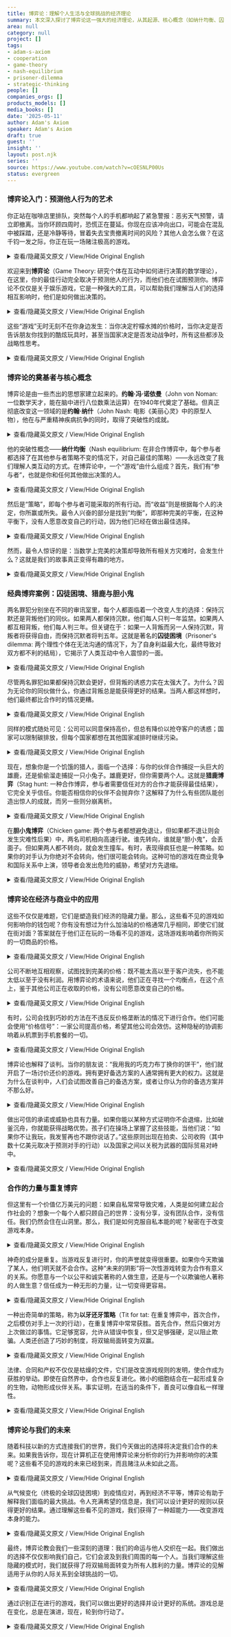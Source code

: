 ```yaml
---
title: 博弈论：理解个人生活与全球挑战的经济理论
summary: 本文深入探讨了博弈论这一强大的经济理论，从其起源、核心概念（如纳什均衡、囚徒困境）到在商业定价、谈判和国际关系中的实际应用。文章强调了理解博弈论如何揭示人类互动中的战略决策，以及通过重复博弈和制度设计实现合作共赢的重要性，最终指出博弈论对个人选择和应对全球挑战的深远影响。
area: null
category: null
project: []
tags:
- adam-s-axiom
- cooperation
- game-theory
- nash-equilibrium
- prisoner-dilemma
- strategic-thinking
people: []
companies_orgs: []
products_models: []
media_books: []
date: '2025-05-11'
author: Adam's Axiom
speaker: Adam's Axiom
draft: true
guest: ''
insight: ''
layout: post.njk
series: ''
source: https://www.youtube.com/watch?v=cOESNLP00Us
status: evergreen
---
```

### 博弈论入门：预测他人行为的艺术

你正站在咖啡店里排队，突然每个人的手机都响起了紧急警报：恶劣天气预警，请立即撤离。当你环顾四周时，恐慌正在蔓延。你现在应该冲向出口，可能会在混乱中被踩踏，还是冷静等待，冒着失去宝贵撤离时间的风险？其他人会怎么做？在这千钧一发之际，你正在玩一场赌注极高的游戏。

<details>
<summary>查看/隐藏英文原文 / View/Hide Original English</summary>
<p class="english-text">You're standing in line at the coffee shop when suddenly everyone's phone buzzes with an emergency alert. Severe weather warning. Evacuate immediately. As you look around, you see panic spreading. Should you rush to the exit now, potentially getting trampled in the chaos, or wait calmly, risking precious evacuation time? What will everyone else do? In this split second, you're playing a game where the stakes couldn't be higher.</p>
</details>

欢迎来到**博弈论**（Game Theory: 研究个体在互动中如何进行决策的数学理论），在这里，你的最佳行动完全取决于预测他人的行为，而他们也在试图预测你。博弈论不仅仅是关于娱乐游戏，它是一种强大的工具，可以帮助我们理解当人们的选择相互影响时，他们是如何做出决策的。

<details>
<summary>查看/隐藏英文原文 / View/Hide Original English</summary>
<p class="english-text">Welcome to Game Theory, where your best move depends entirely on predicting what others will do. And they're trying to predict you, too. Game theory isn't just about fun and games. It's a powerful way of understanding how people make decisions when their choices affect each other.</p>
</details>

这些“游戏”无时无刻不在你身边发生：当你决定柠檬水摊的价格时，当你决定是否告诉朋友你找到的酷炫玩具时，甚至当国家决定是否发动战争时，所有这些都涉及战略性思考。

<details>
<summary>查看/隐藏英文原文 / View/Hide Original English</summary>
<p class="english-text">These games are happening all around you all the time. When you decide what price to set for your lemonade stand, whether to tell your friend about the cool toy you found, or even when countries decide whether to fight wars, all involve strategic thinking.</p>
</details>

### 博弈论的奠基者与核心概念

博弈论是由一些杰出的思想家建立起来的。**约翰·冯·诺依曼**（John von Noman: 一位数学天才，能在脑中进行八位数乘法运算）在1940年代奠定了基础。但真正彻底改变这一领域的是**约翰·纳什**（John Nash: 电影《美丽心灵》中的原型人物），他在与严重精神疾病抗争的同时，取得了突破性的成就。

<details>
<summary>查看/隐藏英文原文 / View/Hide Original English</summary>
<p class="english-text">Game theory was built by some incredible minds. John von Noman, a mathematical genius who could multiply eight-digit numbers in his head, laid the groundwork back in the 1940s. But it was John Nash, yes, the same person from the movie A Beautiful Mind, who truly revolutionized this field while battling severe mental illness.</p>
</details>

他的突破性概念——**纳什均衡**（Nash equilibrium: 在非合作博弈中，每个参与者都选择了在其他参与者策略不变的情况下，对自己最佳的策略）——永远改变了我们理解人类互动的方式。在博弈论中，一个“游戏”由什么组成？首先，我们有“参与者”，也就是你和任何其他做出决策的人。

<details>
<summary>查看/隐藏英文原文 / View/Hide Original English</summary>
<p class="english-text">His breakthrough concept, the Nash equilibrium, changed how we understand human interactions forever. What makes up a game in game theory? First, we have players. That's you and anyone else making decisions.</p>
</details>

然后是“策略”，即每个参与者可能采取的所有行动。而“收益”则是根据每个人的决定，你所赢或所失。最令人兴奋的部分是找到“均衡”，即那种完美的平衡，在这种平衡下，没有人愿意改变自己的行动，因为他们已经在做出最佳选择。

<details>
<summary>查看/隐藏英文原文 / View/Hide Original English</summary>
<p class="english-text">Then there are strategies. All the possible moves each player could make. Payoffs are what you win or lose depending on what everyone decides. And the exciting part is finding the equilibrium, that perfect balance where nobody wants to change their move because they're already making the best choice they can.</p>
</details>

然而，最令人惊讶的是：当数学上完美的决策却导致所有相关方灾难时，会发生什么？这就是我们的故事真正变得有趣的地方。

<details>
<summary>查看/隐藏英文原文 / View/Hide Original English</summary>
<p class="english-text">Here's the wild part, though. What happens when the mathematically perfect decision leads to disaster for everyone involved? That's where our story gets really interesting.</p>
</details>

### 经典博弈案例：囚徒困境、猎鹿与胆小鬼

两名罪犯分别坐在不同的审讯室里，每个人都面临着一个改变人生的选择：保持沉默还是背叛他们的同伙。如果两人都保持沉默，他们每人只判一年监禁。如果两人都互相背叛，他们每人判三年。但关键在于：如果一人背叛而另一人保持沉默，背叛者将获得自由，而保持沉默者将判五年。这就是著名的**囚徒困境**（Prisoner's dilemma: 两个理性个体在无法沟通的情况下，为了自身利益最大化，最终导致对双方都不利的结局），它揭示了人类互动中令人震惊的一面。

<details>
<summary>查看/隐藏英文原文 / View/Hide Original English</summary>
<p class="english-text">Two criminals sit in separate interrogation rooms. Each faces a life-changing choice. Stay silent or betray their partner. If both stay silent, they each get just one year in prison. If both betray each other, they each get three years. But here's the twist. If one betrays while the other stays silent, the betrayer goes free and the silent one gets 5 years. This is the famous prisoner's dilemma and it reveals something shocking about human interaction.</p>
</details>

尽管两名罪犯如果都保持沉默会更好，但背叛的诱惑力实在太强大了。为什么？因为无论你的同伙做什么，你通过背叛总是能获得更好的结果。当两人都这样想时，他们最终都比合作时的情况更糟。

<details>
<summary>查看/隐藏英文原文 / View/Hide Original English</summary>
<p class="english-text">Even though both criminals would be better off if they both stayed silent, the temptation to betray is just too powerful. Why? Because no matter what your partner does, you always do better by betraying. When both think this way, they both end up worse off than if they had cooperated.</p>
</details>

同样的模式随处可见：公司可以同意保持高价，但总有降价以抢夺客户的诱惑；国家可以限制碳排放，但每个国家都想在其他国家减排时继续污染。

<details>
<summary>查看/隐藏英文原文 / View/Hide Original English</summary>
<p class="english-text">This same pattern shows up everywhere. Companies could agree to keep prices high, but there's always temptation to lower prices to steal customers. Countries could limit carbon emissions, but each one is tempted to keep polluting while others cut back.</p>
</details>

现在，想象你是一个饥饿的猎人，面临一个选择：与你的伙伴合作捕捉一头巨大的雄鹿，还是偷偷溜走捕捉一只小兔子。雄鹿更好，但你需要两个人。这就是**猎鹿博弈**（Stag hunt: 一种合作博弈，参与者需要信任对方的合作才能获得最佳结果），它完全关乎信任。你能否相信你的伙伴不会抛弃你？这解释了为什么有些团队能创造出惊人的成就，而另一些则分崩离析。

<details>
<summary>查看/隐藏英文原文 / View/Hide Original English</summary>
<p class="english-text">Now, picture yourself as a hungry hunter with a choice. Work with your partner to catch a massive stag or sneak off to catch a small rabbit. The stag is better, but you need two people. This is the stag hunt, and it's all about trust. Can you rely on your partner not to abandon you? This explains why some teams create amazing things while others fall apart.</p>
</details>

在**胆小鬼博弈**（Chicken game: 两个参与者都想避免退让，但如果都不退让则会发生灾难性后果）中，两名司机相向高速行驶。谁先转向，谁就是“胆小鬼”，会丢面子。但如果两人都不转向，就会发生撞车。有时，表现得疯狂也是一种策略。如果你的对手认为你绝对不会转向，他们很可能会转向。这种可怕的游戏在商业竞争和国际关系中上演，领导者会发出危险的威胁，希望对方先退缩。

<details>
<summary>查看/隐藏英文原文 / View/Hide Original English</summary>
<p class="english-text">In the chicken game, two drivers speed toward each other. Whoever swerves first is the chicken and loses face. But if neither swerves, crash. Sometimes appearing crazy is strategic. If your opponent thinks you definitely won't swerve, they probably will. This terrifying game plays out in business rivalries and international relations where leaders make dangerous threats, hoping the other side backs down first.</p>
</details>

### 博弈论在经济与商业中的应用

这些不仅仅是难题，它们是塑造我们经济的隐藏力量。那么，这些看不见的游戏如何影响你的钱包呢？你有没有想过为什么加油站的价格通常几乎相同，即使它们就在街对面？答案就在于他们正在玩的一场看不见的游戏，这场游戏影响着你所购买的一切商品的价格。

<details>
<summary>查看/隐藏英文原文 / View/Hide Original English</summary>
<p class="english-text">These aren't just puzzles. They're the hidden forces shaping our economy. So, how do these invisible games affect your wallet? Have you ever wondered why gas stations often have nearly identical prices, even when they're right across the street? The answer lies in an invisible game they're playing. One that affects the price of everything you buy.</p>
</details>

公司不断地互相观察，试图找到完美的价格：既不能太高以至于客户流失，也不能太低以至于没有利润。用博弈论的术语来说，他们正在寻找一个均衡点，在这个点上，鉴于其他公司正在收取的价格，没有公司愿意改变自己的价格。

<details>
<summary>查看/隐藏英文原文 / View/Hide Original English</summary>
<p class="english-text">Companies are constantly watching each other, trying to find the perfect price. Not too high that customers go elsewhere, but not so low that they don't make profit. In game theory terms, they're searching for an equilibrium where no company wants to change their price given what others are charging.</p>
</details>

有时，公司会找到巧妙的方法在不违反反价格垄断法的情况下进行合作。他们可能会使用“价格信号”：一家公司提高价格，希望其他公司会效仿。这种隐秘的协调影响着从机票到手机套餐的一切。

<details>
<summary>查看/隐藏英文原文 / View/Hide Original English</summary>
<p class="english-text">Sometimes companies find clever ways to work together without breaking laws against price fixing. They might use price signaling. One company raises prices hoping others will follow. This hidden coordination affects everything from airline tickets to cell phone plans.</p>
</details>

博弈论也解释了谈判。当你的朋友说：“我用我的巧克力布丁换你的饼干”，他们就开启了一场讨价还价的游戏。拥有更好备选方案的人通常拥有更大的权力。这就是为什么在谈判中，人们会试图改善自己的备选方案，或者让你认为你的备选方案并不那么好。

<details>
<summary>查看/隐藏英文原文 / View/Hide Original English</summary>
<p class="english-text">Game theory also explains negotiations. When your friend says, "I'll trade you my chocolate pudding for your cookies," they're opening a bargaining game. The person with the better fallback option, usually has more power. That's why in negotiations, people try to improve their alternatives or make you think yours aren't so great.</p>
</details>

做出可信的承诺或威胁也具有力量。如果你能以某种方式证明你不会退缩，比如破釜沉舟，你就能获得战略优势。孩子们在操场上掌握了这些技能，当他们说：“如果你不让我玩，我发誓再也不跟你说话了。”这些原则出现在拍卖、公司收购（其中数十亿美元取决于预测对手的行动）以及国家之间以关税为武器的国际贸易对峙中。

<details>
<summary>查看/隐藏英文原文 / View/Hide Original English</summary>
<p class="english-text">There's also power in making credible commitments or threats. If you can somehow prove you won't back down, like burning your bridges, you gain a strategic advantage. Kids master these skills on the playground when they say, "I swear I'll never speak to you again if you don't let me have a turn." These principles appear in auctions, company takeovers, where billions of dollars ride on predicting your opponent's move, and international trade showdowns where countries use tariffs as weapons.</p>
</details>

### 合作的力量与重复博弈

但这里有一个价值亿万美元的问题：如果自私常常导致灾难，人类是如何建立起合作社会的？想象一个每个人都只顾自己的世界：没有分享，没有团队合作，没有信任。我们仍然会住在山洞里。那么，我们是如何克服自私本能的呢？秘密在于改变游戏本身。

<details>
<summary>查看/隐藏英文原文 / View/Hide Original English</summary>
<p class="english-text">But here's the billion-dollar question. If selfishness often leads to disaster, how have humans built cooperative societies? Imagine a world where everyone only looked out for themselves. No sharing, no teamwork, no trust. We'd still be living in caves. So, how did we overcome our selfish instincts? The secret lies in changing the game itself.</p>
</details>

神奇的成分是重复。当游戏反复进行时，你的声誉就变得很重要。如果你今天欺骗了某人，他们明天就不会合作。这种“未来的阴影”将一次性游戏转变为合作有意义的关系。你愿意与一个以公平和诚实著称的人做生意，还是与一个以欺骗他人著称的人做生意？信任成为一种无形的力量，让一切变得更容易。

<details>
<summary>查看/隐藏英文原文 / View/Hide Original English</summary>
<p class="english-text">The magic ingredient is repetition. When games are played over and over, your reputation matters. If you cheat someone today, they won't cooperate tomorrow. This shadow of the future transforms one-time games into relationships where cooperation makes sense. Would you rather do business with someone known for being fair and honest or someone known for tricking people? Trust becomes an invisible superpower that makes everything easier.</p>
</details>

一种出奇简单的策略，称为**以牙还牙策略**（Tit for tat: 在重复博弈中，首次合作，之后模仿对手上一次的行动），在重复博弈中常常获胜。首先合作，然后只做对方上次做过的事情。它足够宽容，允许从错误中恢复，但又足够强硬，足以阻止欺骗。人类还创造了巧妙的制度，将双输局面转变为双赢。

<details>
<summary>查看/隐藏英文原文 / View/Hide Original English</summary>
<p class="english-text">A surprisingly simple strategy called tit for tat often wins in repeated games. Start by cooperating, then just do whatever the other person did last time. It's forgiving enough to allow recovery from mistakes, but tough enough to discourage cheating. Humans have also created brilliant institutions that transform lose-lose situations into win-wins.</p>
</details>

法律、合同和产权不仅仅是枯燥的文件，它们是改变游戏规则的发明，使合作成为获胜的举动。即使在自然界中，合作也反复进化。微小的细胞结合在一起形成复杂的生物，动物形成伙伴关系。事实证明，在适当的条件下，善良可以像自私一样理性。

<details>
<summary>查看/隐藏英文原文 / View/Hide Original English</summary>
<p class="english-text">Laws, contracts, and property rights aren't just boring paperwork. They're gamechanging inventions that make cooperation the winning move. Even in nature, cooperation has evolved repeatedly. Tiny cells join together to make complex creatures. Animals form partnerships. It turns out kindness can be just as rational as selfishness under the right conditions.</p>
</details>

### 博弈论与我们的未来

随着科技以新的方式连接我们的世界，我们今天做出的选择将决定我们合作的未来。如果我告诉你，现在计算机正在使用博弈论来分析你的行为并影响你的决策呢？这些看不见的游戏的未来已经到来，而且赌注从未如此之高。

<details>
<summary>查看/隐藏英文原文 / View/Hide Original English</summary>
<p class="english-text">As technology connects our world in new ways, the choices we make today will determine our cooperative future. What if I told you that right now, computers are using game theory to analyze your behavior and influence your decisions? The future of these invisible games is already here, and the stakes have never been higher.</p>
</details>

从气候变化（终极的全球囚徒困境）到疫情应对，再到经济不平等，博弈论有助于解释我们面临的最大挑战。令人充满希望的信息是，我们可以设计更好的规则以获得更好的结果。通过理解这些看不见的游戏，我们获得了一种超能力——改变游戏本身的能力。

<details>
<summary>查看/隐藏英文原文 / View/Hide Original English</summary>
<p class="english-text">From climate change, the ultimate global prisoners dilemma to pandemic responses to economic inequality, game theory helps explain our biggest challenges. The hopeful message is that we can design better rules for better outcomes. By understanding these invisible games, we gain a superpower, the ability to change the game itself.</p>
</details>

最终，博弈论教会我们一些深刻的道理：我们的命运与他人交织在一起。我们做出的选择不仅仅影响我们自己，它们会波及到我们周围的每一个人。当我们理解这些隐藏的模式时，我们就获得了将双输局面转变为所有人胜利的力量。博弈论的见解适用于从你的人际关系到全球挑战的一切。

<details>
<summary>查看/隐藏英文原文 / View/Hide Original English</summary>
<p class="english-text">In the end, game theory teaches us something profound. Our fate is intertwined with others. The choices we make don't just affect us. They ripple out to everyone around us. When we understand these hidden patterns, we gain the power to transform lose-lose situations into victories for all. The insights of game theory apply to everything from your personal relationships to global challenges.</p>
</details>

通过识别正在进行的游戏，我们可以做出更好的选择并设计更好的系统。游戏总是在变化，总是在演进，现在，轮到你行动了。

<details>
<summary>查看/隐藏英文原文 / View/Hide Original English</summary>
<p class="english-text">By recognizing the games being played, we can make better choices and design better systems. The game is always changing, always evolving, and now it's your move.</p>
</details>